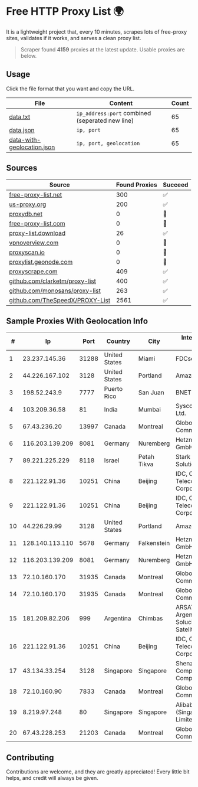 
# Free HTTP Proxy List 🌍

It is a lightweight project that, every 10 minutes, scrapes lots of free-proxy sites, validates if it works, and serves a clean proxy list.


> Scraper found **4159** proxies at the latest update. Usable proxies are below.

## Usage

Click the file format that you want and copy the URL.


|File|Content|Count|
|----|-------|-----|
|[data.txt](https://raw.githubusercontent.com/themiralay/Proxy-List-World/master/data.txt)|`ip_address:port` combined (seperated new line)|65|
|[data.json](https://raw.githubusercontent.com/themiralay/Proxy-List-World/master/data.json)|`ip, port`|65|
|[data-with-geolocation.json](https://raw.githubusercontent.com/themiralay/Proxy-List-World/master/data-with-geolocation.json)|`ip, port, geolocation`|65|

## Sources

|Source|Found Proxies|Succeed|
|------|-------------|-------|
|[free-proxy-list.net](https://free-proxy-list.net)|300|✅|
|[us-proxy.org](https://www.us-proxy.org)|200|✅|
|[proxydb.net](http://proxydb.net)|0|🚫|
|[free-proxy-list.com](https://free-proxy-list.com/?page=&port=&type%5B%5D=http&type%5B%5D=https&up_time=0&search=Search)|0|🚫|
|[proxy-list.download](https://www.proxy-list.download/HTTP)|26|✅|
|[vpnoverview.com](https://vpnoverview.com/privacy/anonymous-browsing/free-proxy-servers)|0|🚫|
|[proxyscan.io](https://www.proxyscan.io)|0|🚫|
|[proxylist.geonode.com](https://proxylist.geonode.com/api/proxy-list?limit=300&page=1&sort_by=lastChecked&sort_type=desc&protocols=http,https)|0|🚫|
|[proxyscrape.com](https://api.proxyscrape.com/v2/?request=displayproxies&protocol=http&timeout=10000&country=all&ssl=all&anonymity=all)|409|✅|
|[github.com/clarketm/proxy-list](https://raw.githubusercontent.com/clarketm/proxy-list/master/proxy-list-raw.txt)|400|✅|
|[github.com/monosans/proxy-list](https://raw.githubusercontent.com/monosans/proxy-list/main/proxies/http.txt)|263|✅|
|[github.com/TheSpeedX/PROXY-List](https://raw.githubusercontent.com/TheSpeedX/PROXY-List/master/http.txt)|2561|✅|


## Sample Proxies With Geolocation Info

|#|Ip|Port|Country|City|Internet Service Provider|
|-|--|----|-------|----|-------------------------|
|1|23.237.145.36|31288|United States|Miami|FDCservers.net|
|2|44.226.167.102|3128|United States|Portland|Amazon.com, Inc.|
|3|198.52.243.9|7777|Puerto Rico|San Juan|BNET|
|4|103.209.36.58|81|India|Mumbai|Syscon Infoway Pvt. Ltd.|
|5|67.43.236.20|13997|Canada|Montreal|GloboTech Communications|
|6|116.203.139.209|8081|Germany|Nuremberg|Hetzner Online GmbH|
|7|89.221.225.229|8118|Israel|Petah Tikva|Stark Industries Solutions LTD|
|8|221.122.91.36|10251|China|Beijing|IDC, China Telecommunications Corporation|
|9|221.122.91.36|10251|China|Beijing|IDC, China Telecommunications Corporation|
|10|44.226.29.99|3128|United States|Portland|Amazon.com, Inc.|
|11|128.140.113.110|5678|Germany|Falkenstein|Hetzner Online GmbH|
|12|116.203.139.209|8081|Germany|Nuremberg|Hetzner Online GmbH|
|13|72.10.160.170|31935|Canada|Montreal|GloboTech Communications|
|14|72.10.160.170|31935|Canada|Montreal|GloboTech Communications|
|15|181.209.82.206|999|Argentina|Chimbas|ARSAT - Empresa Argentina de Soluciones Satelitales S.A|
|16|221.122.91.36|10251|China|Beijing|IDC, China Telecommunications Corporation|
|17|43.134.33.254|3128|Singapore|Singapore|Shenzhen Tencent Computer Systems Company Limited|
|18|72.10.160.90|7833|Canada|Montreal|GloboTech Communications|
|19|8.219.97.248|80|Singapore|Singapore|Alibaba Cloud (Singapore) Private Limited|
|20|67.43.228.253|21203|Canada|Montreal|GloboTech Communications|



## Contributing

Contributions are welcome, and they are greatly appreciated! Every
little bit helps, and credit will always be given.

